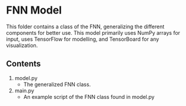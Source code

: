 # FNN Model
This folder contains a class of the FNN, generalizing
the different components for better use. This model primarily uses
NumPy arrays for input, uses TensorFlow for modelling, and
TensorBoard for any visualization.

## Contents
1. model.py
    * The generalized FNN class.
2. main.py
    * An example script of the FNN class found in model.py